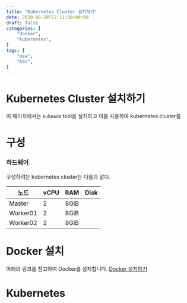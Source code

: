 ```yaml
---
title: "Kubernetes Cluster 설치하기"
date: 2020-08-28T17:11:38+09:00
draft: false
categories: [
    "docker",
    "kubernetes",
]
tags: [
    "msa",
    "k8s",
]
---
```


# Kubernetes Cluster 설치하기
이 페이지에서는 `kubeadm` tool을 설치하고 이를 사용하여 kubernetes cluster를 


# 구성

### 하드웨어
구성하려는 kubernetes cluster는 다음과 같다.

| 노드 | vCPU | RAM | Disk |
| --- | --- | --- | --- |
| Master | 2 | 8GiB |  |
| Worker01 | 2 | 8GiB |  |
| Worker02 | 2 | 8GiB |  |

# Docker 설치
아래의 링크를 참고하여 Docker를 설치합니다.
[Docker 설치하기](https://healinyoon.github.io/2019/06/20190611_docker_install/)

# Kubernetes 